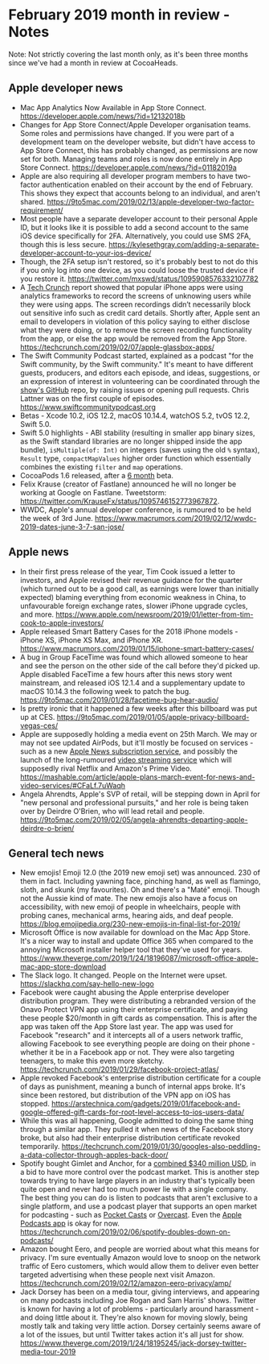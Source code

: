 # February 2019 month in review - Notes

Note: Not strictly covering the last month only, as it's been three months since we've had a month in review at CocoaHeads.

## Apple developer news
* Mac App Analytics Now Available in App Store Connect. https://developer.apple.com/news/?id=12132018b
* Changes for App Store Connect/Apple Developer organisation teams. Some roles and permissions have changed. If you were part of a development team on the developer website, but didn't have access to App Store Connect, this has probably changed, as permissions are now set for both. Managing teams and roles is now done entirely in App Store Connect. https://developer.apple.com/news/?id=01182019a
* Apple are also requiring all developer program members to have two-factor authentication enabled on their account by the end of February. This shows they expect that accounts belong to an individual, and aren't shared. https://9to5mac.com/2019/02/13/apple-developer-two-factor-requirement/
* Most people have a separate developer account to their personal Apple ID, but it looks like it is possible to add a second account to the same iOS device specifically for 2FA. Alternatively, you could use SMS 2FA, though this is less secure. https://kylesethgray.com/adding-a-separate-developer-account-to-your-ios-device/
* Though, the 2FA setup isn't restored, so it's probably best to not do this if you only log into one device, as you could loose the trusted device if you restore it. https://twitter.com/mxswd/status/1095908576332107782
* A [Tech Crunch](https://techcrunch.com/2019/02/06/iphone-session-replay-screenshots/) report showed that popular iPhone apps were using analytics frameworks to record the screens of unknowing users while they were using apps. The screen recordings didn’t necessarily block out sensitive info such as credit card details. Shortly after, Apple sent an email to developers in violation of this policy saying to either disclose what they were doing, or to remove the screen recording functionality from the app, or else the app would be removed from the App Store. https://techcrunch.com/2019/02/07/apple-glassbox-apps/ 
* The Swift Community Podcast started, explained as a podcast "for the Swift community, by the Swift community." It's meant to have different guests, producers, and editors each episode, and ideas, suggestions, or an expression of interest in volunteering can be coordinated through the [show's GitHub](https://github.com/SwiftCommunityPodcast/podcast) repo, by raising issues or opening pull requests. Chris Lattner was on the first couple of episodes. https://www.swiftcommunitypodcast.org
* Betas - Xcode 10.2, iOS 12.2, macOS 10.14.4, watchOS 5.2, tvOS 12.2, Swift 5.0.
* Swift 5.0 highlights - ABI stability (resulting in smaller app binary sizes, as the Swift standard libraries are no longer shipped inside the app bundle), `isMultiple(of: Int)` on integers (saves using the old `%` syntax), `Result` type, `compactMapValues` higher order function which essentially combines the existing `filter` and `map` operations.
* CocoaPods 1.6 released, after a [6 month](http://blog.cocoapods.org/CocoaPods-1.6.0-beta/) beta.
* Felix Krause (creator of Fastlane) announced he will no longer be working at Google on Fastlane. Tweetstorm: https://twitter.com/KrauseFx/status/1095746152773967872.  
* WWDC, Apple's annual developer conference, is rumoured to be held the week of 3rd June. https://www.macrumors.com/2019/02/12/wwdc-2019-dates-june-3-7-san-jose/

## Apple news
* In their first press release of the year, Tim Cook issued a letter to investors, and Apple revised their revenue guidance for the quarter (which turned out to be a good call, as earnings were lower than initially expected) blaming everything from economic weakness in China, to unfavourable foreign exchange rates, slower iPhone upgrade cycles, and more. https://www.apple.com/newsroom/2019/01/letter-from-tim-cook-to-apple-investors/
* Apple released Smart Battery Cases for the 2018 iPhone models - iPhone XS, iPhone XS Max, and iPhone XR. https://www.macrumors.com/2019/01/15/iphone-smart-battery-cases/
* A bug in Group FaceTime was found which allowed someone to hear and see the person on the other side of the call before they'd picked up. Apple disabled FaceTime a few hours after this news story went mainstream, and released iOS 12.1.4 and a supplementary update to macOS 10.14.3 the following week to patch the bug. https://9to5mac.com/2019/01/28/facetime-bug-hear-audio/
* Is pretty ironic that it happened a few weeks after this billboard was put up at CES. https://9to5mac.com/2019/01/05/apple-privacy-billboard-vegas-ces/
* Apple are supposedly holding a media event on 25th March. We may or may not see updated AirPods, but it'll mostly be focused on services - such as a new [Apple News subscription service](https://www.buzzfeednews.com/article/johnpaczkowski/apple-event-march-2019-news), and possibly the launch of the long-rumoured [video streaming service](https://www.bloomberg.com/news/articles/2019-02-13/apple-is-said-to-invite-hollywood-stars-to-video-service-launch) which will supposedly rival Netflix and Amazon's Prime Video. https://mashable.com/article/apple-plans-march-event-for-news-and-video-services/#CFaLf.7uWaqh
* Angela Ahrendts, Apple's SVP of retail, will be stepping down in April for "new personal and professional pursuits," and her role is being taken over by Deirdre O'Brien, who will lead retail and people. https://9to5mac.com/2019/02/05/angela-ahrendts-departing-apple-deirdre-o-brien/

## General tech news
* New emojis! Emoji 12.0 (the 2019 new emoji set) was announced. 230 of them in fact. Including yawning face, pinching hand, as well as flamingo, sloth, and skunk (my favourites). Oh and there's a "Maté" emoji. Though not the Aussie kind of mate. The new emojis also have a focus on accessibility, with new emoji of people in wheelchairs, people with probing canes, mechanical arms, hearing aids, and deaf people. https://blog.emojipedia.org/230-new-emojis-in-final-list-for-2019/
* Microsoft Office is now available for download on the Mac App Store. It's a nicer way to install and update Office 365 when compared to the annoying Microsoft installer helper tool that they've used for years. https://www.theverge.com/2019/1/24/18196087/microsoft-office-apple-mac-app-store-download
* The Slack logo. It changed. People on the Internet were upset. https://slackhq.com/say-hello-new-logo
* Facebook were caught abusing the Apple enterprise developer distribution program. They were distributing a rebranded version of the Onavo Protect VPN app using their enterprise certificate, and paying these people $20/month in gift cards as compensation. This is after the app was taken off the App Store last year. The app was used for Facebook "research" and it intercepts all of a users network traffic, allowing Facebook to see everything people are doing on their phone - whether it be in a Facebook app or not. They were also targeting teenagers, to make this even more sketchy. https://techcrunch.com/2019/01/29/facebook-project-atlas/
* Apple revoked Facebook's enterprise distribution certificate for a couple of days as punishment, meaning a bunch of internal apps broke. It's since been restored, but distribution of the VPN app on iOS has stopped. https://arstechnica.com/gadgets/2019/01/facebook-and-google-offered-gift-cards-for-root-level-access-to-ios-users-data/
* While this was all happening, Google admitted to doing the same thing through a similar app. They pulled it when news of the Facebook story broke, but also had their enterprise distribution certificate revoked temporarily. https://techcrunch.com/2019/01/30/googles-also-peddling-a-data-collector-through-apples-back-door/
* Spotify bought Gimlet and Anchor, for a [combined $340 million USD](https://techcrunch.com/2019/02/14/spotify-gimlet-anchor-340-million/), in a bid to have more control over the podcast market. This is another step towards trying to have large players in an industry that's typically been quite open and never had too much power lie with a single company. The best thing you can do is listen to podcasts that aren't exclusive to a single platform, and use a podcast player that supports an open market for podcasting - such as [Pocket Casts](https://www.pocketcasts.com) or [Overcast](http://overcast.fm). Even the [Apple Podcasts app](https://itunes.apple.com/us/app/apple-podcasts/id525463029) is okay for now. https://techcrunch.com/2019/02/06/spotify-doubles-down-on-podcasts/
* Amazon bought Eero, and people are worried about what this means for privacy. I'm sure eventually Amazon would love to snoop on the network traffic of Eero customers, which would allow them to deliver even better targeted advertising when these people next visit Amazon. https://techcrunch.com/2019/02/12/amazon-eero-privacy/amp/
* Jack Dorsey has been on a media tour, giving interviews, and appearing on many podcasts including Joe Rogan and Sam Harris' shows. Twitter is known for having a lot of problems - particularly around harassment - and doing little about it. They're also known for moving slowly, being mostly talk and taking very little action. Dorsey certainly seems aware of a lot of the issues, but until Twitter takes action it's all just for show. https://www.theverge.com/2019/1/24/18195245/jack-dorsey-twitter-media-tour-2019
